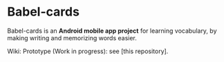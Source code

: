Babel-cards
===========

Babel-cards is an **Android mobile app project** for learning vocabulary, by making writing and memorizing words easier.

Wiki: 
Prototype (Work in progress): see [this repository].
